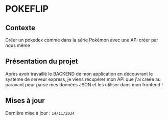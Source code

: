 # POKEFLIP
## Contexte
Créer un pokedex comme dans la série Pokémon avec une API créer par nous même
## Présentation du projet
Après avoir travaillé le BACKEND de mon application en découvrant le système de serveur express, je viens récupérer mon API que j'ai créée au paravant pour parse mes données JSON et les utiliser dans mon frontend !
## Mises à jour
Dernière mise à jour : ```14/11/2024```

